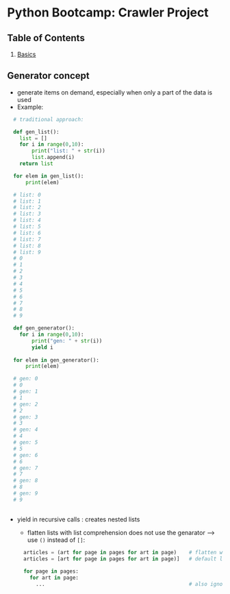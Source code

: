 # Python Bootcamp: Crawler Project

<!-- omit in toc -->
## Table of Contents

1. [Basics](#basics)

## Generator concept

* generate items on demand, especially when only a part of the data is used
* Example:

```Python
  # traditional approach:

  def gen_list():
    list = []
    for i in range(0,10):
        print("list: " + str(i))
        list.append(i)
    return list

  for elem in gen_list():
      print(elem)

  # list: 0
  # list: 1
  # list: 2
  # list: 3
  # list: 4
  # list: 5
  # list: 6
  # list: 7
  # list: 8
  # list: 9
  # 0
  # 1
  # 2
  # 3
  # 4
  # 5
  # 6
  # 7
  # 8
  # 9

  def gen_generator():
    for i in range(0,10):
        print("gen: " + str(i))
        yield i
        
  for elem in gen_generator():
      print(elem)

  # gen: 0
  # 0
  # gen: 1
  # 1
  # gen: 2
  # 2
  # gen: 3
  # 3
  # gen: 4
  # 4
  # gen: 5
  # 5
  # gen: 6
  # 6
  # gen: 7
  # 7
  # gen: 8
  # 8
  # gen: 9
  # 9
  
```

* yield in recursive calls : creates nested lists
  * flatten lists with list comprehension does not use the genarator --> use `()` instead of `[]`:
  
  ``` Python
    articles = (art for page in pages for art in page)    # flatten with generator support
    articles = [art for page in pages for art in page)]   # default list comprehension: ignores "inner" generator 
    
    for page in pages:
      for art in page: 
        ...                                               # also ignores inner generator 
  ```
